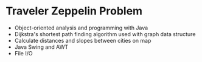 # Traveler Zeppelin Problem
- Object-oriented analysis and programming with Java
- Dijkstra's shortest path finding algorithm used with graph data structure
- Calculate distances and slopes between cities on map
- Java Swing and AWT
- File I/O
